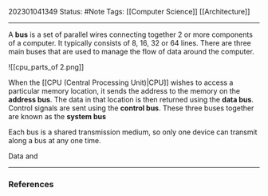 202301041349
Status: #Note
Tags: [[Computer Science]] [[Architecture]]

___

A **bus** is a set of parallel wires connecting together 2 or more components of a computer. It typically consists of 8, 16, 32 or 64 lines. There are three main buses that are used to manage the flow of data around the computer. 

![[cpu_parts_of 2.png]]

When the [[CPU (Central Processing Unit)|CPU]] wishes to access a particular memory location, it sends the address to the memory on the **address bus**. The data in that location is then returned using the **data bus**. Control signals are sent using the **control bus**. These three buses together are known as the **system bus**

Each bus is a shared transmission medium, so only one device can transmit along a bus at any one time.

Data and 
___
### References
